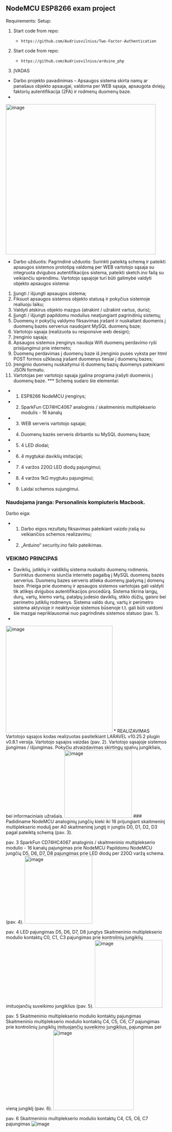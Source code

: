 ## NodeMCU ESP8266 exam project
Requirements:
Setup:
1. Start code from repo:
   * `https://github.com/Audriusvilnius/Two-Factor-Authentication`
2. Start code from repo:
   * `https://github.com/Audriusvilnius/arduino_php`
  
3. ĮVADAS
* Darbo projekto pavadinimas – Apsaugos sistema skirta namų ar panašaus objekto apsaugai, valdoma per WEB sąsaja, apsaugota dviejų faktorių autentifikacija (2FA) ir rodmenų duomenų baze.
* 
<img width="468" alt="image" src="https://github.com/Audriusvilnius/WiFi_ESP_8266_db_PHP/assets/101082768/e2add462-830f-4fe6-9805-f979227b4fa3">

*  Darbo užduotis:
  Pagrindinė užduotis: Surinkti pateiktą schemą ir pateikti apsaugos sistemos prototipą valdomą per WEB vartotojo sąsaja su integruota dvigubos autentifikacijos sistema, pateikti sketch.ino failą su veikiančiu sprendimu. Vartotojo sąsajoje turi būti galimybė valdyti objekto apsaugos sistema:
1.	Įjungti / išjungti apsaugos sistema;
2.	Fiksuot apsaugos sistemos objekto statusą ir pokyčius sistemoje realiuoju laiku;
3.	Valdyti atskirus objekto mazgus (atrakint / užrakint vartus, duris);
4.	Įjungti / išjungti papildomu modulius neatjungiant pagrindinių sistemų;
5.	Duomenų ir pokyčių valdymo fiksavimas įrašant ir nuskaitant duomenis į duomenų bazės serverius naudojant MySQL duomenų baze;
6.	Vartotojo sąsaja (realizuota su responsive web design);
7.	Įrenginio sąsaja;
8.	Apsaugos sistemos įrenginys naudoja Wifi duomenų perdavimo ryši prisijungimui prie interneto;
9.	Duomenų perdavimas į duomenų baze iš įrenginio pusės vyksta per html POST formos užklausą įrašant duomenys tiesiai į duomenų bazes;
10.	Įrenginio duomenų nuskaitymui iš duomenų bazių duomenys pateikiami JSON formatu.
11.	Vartotojas per vartotojo sąsaja įgalina programa įrašyti duomenis į duomenų baze.
***  Schemą sudaro šie elementai:
* 1.	ESP8266 NodeMCU įrenginys;
* 2.	SparkFun CD74HC4067 analoginis / skaitmeninis multiplekserio modulis - 16 kanalų
* 3.	WEB serveris vartotojo sąsajai;
* 4.	Duomenų bazės serveris dirbantis su MySQL duomenų baze;
* 5.	4 LED diodai;
* 6.	4 mygtukai daviklių imitacijai;
* 7.	4 varžos 220Ω LED diodų pajungimui;
* 8.	4 varžos 1kΩ mygtuku pajungimui;
* 9.	Laidai schemos sujungimui. 
### Naudojama įranga: Personalinis kompiuteris Macbook.
Darbo eiga:
* 1.	Darbo eigos rezultatų fiksavimas pateikiant vaizdo įrašą su veikiančios schemos realizavimu;
* 2.	„Arduino“ security.ino failo pateikimas.
 
### VEIKIMO PRINCIPAS
* Daviklių, jutiklių ir valdiklių sistema nuskaito duomenų rodmenis. Surinktus duomenis siunčia interneto pagalbą į MySQL duomenų bazės serverius. Duomenų bazes serveris atlieka duomenų įpašymą į domenų baze. Prieiga prie duomenų ir apsaugos sistemos vartotojas gali valdyti tik atlikęs dvigubos autentifikacijos procedūrą. Sistema tikrina langų, durų, vartų, kiemo vartų, patalpų judesio daviklių, stiklo dūžių, gaisro bei perimetro jutiklių rodmenys. Sistema valdo durų, vartų ir perimetro sistema aktyvioje ir neaktyvioje sistemos būsenoje t.t. gali būti valdomi šie mazgai nepriklausomai nuo pagrindinės sistemos statuso (pav. 1).
* 
<img width="333" alt="image" src="https://github.com/Audriusvilnius/WiFi_ESP_8266_db_PHP/assets/101082768/e0c5285e-6b18-4b10-bc08-0d1bcfa6d47b">
* REALIZAVIMAS
Vartotojo sąsajos kodas realizuotas pasitelkiant LARAVEL v10.25.2  plugin v0.8.1 versija. Vartotojo sąsajos vaizdas (pav. 2). Vartotojo sąsajoje sistemos įjungimas / išjungimas. Pokyčiu atvaizdavimas skirtingų spalvų jungikliais, bei informaciniais užrašais.
<img width="211" alt="image" src="https://github.com/Audriusvilnius/WiFi_ESP_8266_db_PHP/assets/101082768/5238cd2f-f92d-4279-902d-e87bc3c09252">
###  Padidiname NodeMCU  analoginių jungčių kieki iki 16 prijungiant skaitmeninį multiplekserio modulį per A0 skaitmeninę jungtį ir jungtis D0, D1, D2, D3 pagal pateiktą schemą (pav. 3).
 
pav. 3 SparkFun CD74HC4067 analoginis / skaitmeninio multiplekserio modulio - 16 kanalų pajungimas prie NodeMCU
Papildomu NodeMCU jungčių D5, D6, D7, D8 pajungimas prie LED diodų per 220Ω varžą schema.  (pav. 4). 
 <img width="211" alt="image" src="https://github.com/Audriusvilnius/WiFi_ESP_8266_db_PHP/assets/101082768/da7aaa93-5a4c-4041-8be0-0536b802a7bf">

pav. 4 LED pajungimas D5, D6, D7, D8 jungtys
Skaitmeninio multiplekserio modulio kontaktų C0, C1, C3 pajungimas prie kontrolinių jungiklių imituojančių suveikimo jungiklius (pav. 5).
 <img width="211" alt="image" src="https://github.com/Audriusvilnius/WiFi_ESP_8266_db_PHP/assets/101082768/7d7702c1-e612-49b8-945f-bde21f20f297">

pav. 5 Skaitmeninio multiplekserio modulio kontaktų pajungimas
Skaitmeninio multiplekserio modulio kontaktų C4, C5, C6, C7  pajungimas prie kontrolinių jungiklių imituojančių suveikimo jungiklius, pajungimas per vieną jungiklį (pav. 6).
 <img width="251" alt="image" src="https://github.com/Audriusvilnius/WiFi_ESP_8266_db_PHP/assets/101082768/eff23b6c-5909-47ff-ba4d-d47ae73803a5">

pav. 6 Skaitmeninio multiplekserio modulio kontaktų C4, C5, C6, C7 pajungimas
![image](https://github.com/Audriusvilnius/WiFi_ESP_8266_db_PHP/assets/101082768/c5ab55a3-a2a9-407a-a0fc-eba56f25422e)








